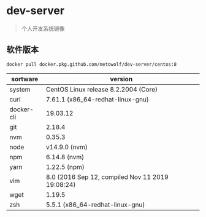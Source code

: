 # dev-server

> 个人开发系统镜像

## 软件版本

```
docker pull docker.pkg.github.com/metowolf/dev-server/centos:8
```

|sortware|version|
|---|---|
|system|CentOS Linux release 8.2.2004 (Core)|
|curl|7.61.1 (x86_64-redhat-linux-gnu)|
|docker-cli|19.03.12|
|git|2.18.4|
|nvm|0.35.3|
|node|v14.9.0 (nvm)|
|npm|6.14.8 (nvm)|
|yarn|1.22.5 (npm)|
|vim|8.0 (2016 Sep 12, compiled Nov 11 2019 19:08:24)|
|wget|1.19.5|
|zsh|5.5.1 (x86_64-redhat-linux-gnu)|